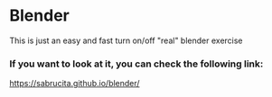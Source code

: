 # Blender

This is just an easy and fast turn on/off "real" blender exercise

### If you want to look at it, you can check the following link:

https://sabrucita.github.io/blender/
